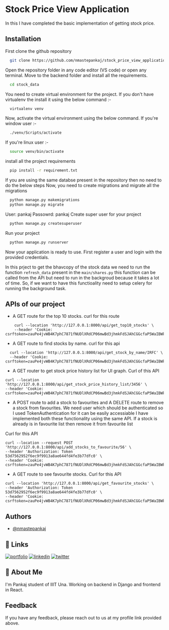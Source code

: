 
# Stock Price View Application

In this I have completed the basic implementation of getting stock price.

## Installation

First clone the github repository

```bash
  git clone https://github.com/nmastepankaj/stock_price_view_application.git
```

Open the repository folder in any code editor (VS code) or open any terminal.
Move to the backend folder and install all the requirements.

```bash
  cd stock_data
```

You need to create virtual environment for the project. If you don't have virtualenv the install it using the below command :-

```bash
  virtualenv venv
```

Now, activate the virtual environment using the below command.
If you're window user :-

```bash
  ./venv/Scripts/activate
```


If you're linux user :-

```bash
  source venv/bin/activate
```


install all the project requirements

```bash
  pip install -r requirement.txt
```

If you are using the same databse present in the repository then no need to do the below steps
Now, you need to create migrations and migrate all the migrations

```bash
  python manage.py makemigrations
  python manage.py migrate
```

User: pankaj 
Passowrd: pankaj
Create super user for your project

```bash
  python manage.py createsuperuser
```

Run your project

```bash
  python manage.py runserver
```

Now your application is ready to use. First register a user and login with the provided credentials.

In this prject to get the bhavcopy of the stock data we need to run the function `refresh_data` present in the `main/shares.py` this function can be called from the APi but need to run in the backgroud because it takes a lot of time. So, if we want to have this functioality need to setup celery for running the background task.


## APIs of our project

- A GET route for the top 10 stocks.
  curl for this route
```curl
    curl --location 'http://127.0.0.1:8000/api/get_top10_stocks' \
    --header 'Cookie: csrftoken=zauPe4jvWB4K7phC7871fNUDlXRdCP06mwBd3jhmkFdSJAhCGGcfaP5WaIBWkqM4'
```

- A GET route to find stocks by name.
  curl for this api
```
  curl --location 'http://127.0.0.1:8000/api/get_stock_by_name/IRFC' \
  --header 'Cookie: csrftoken=zauPe4jvWB4K7phC7871fNUDlXRdCP06mwBd3jhmkFdSJAhCGGcfaP5WaIBWkqM4'
```

- A GET router to get stock price history list for UI graph.
Curl of this API
```
curl --location 'http://127.0.0.1:8000/api/get_stock_price_history_list/3456' \
--header 'Cookie: csrftoken=zauPe4jvWB4K7phC7871fNUDlXRdCP06mwBd3jhmkFdSJAhCGGcfaP5WaIBWkqM4'
```

- A POST route to add a stock to favourites and A DELETE route to remove a stock from favourites.
We need user which should be authenticated so I used TokenAuthentication for it can be easily accessiable
I have implemented both these functionality using the same API. If a stock is already is in favourite list then remove it from favourite list

Curl for this API
```
curl --location --request POST 'http://127.0.0.1:8000/api/add_stocks_to_favourite/56' \
--header 'Authorization: Token 53d7562952f6ec9f9913a8ae644fd4fe3b77dfc0' \
--header 'Cookie: csrftoken=zauPe4jvWB4K7phC7871fNUDlXRdCP06mwBd3jhmkFdSJAhCGGcfaP5WaIBWkqM4'
```

- A GET route to see favourite stocks.
Curl for this API
```
curl --location 'http://127.0.0.1:8000/api/get_favourite_stocks' \
--header 'Authorization: Token 53d7562952f6ec9f9913a8ae644fd4fe3b77dfc0' \
--header 'Cookie: csrftoken=zauPe4jvWB4K7phC7871fNUDlXRdCP06mwBd3jhmkFdSJAhCGGcfaP5WaIBWkqM4'
```


## Authors
- [@nmastepankaj](https://www.github.com/nmastepankaj)


## 🔗 Links
[![portfolio](https://img.shields.io/badge/my_portfolio-000?style=for-the-badge&logo=ko-fi&logoColor=white)](https://nmastepankaj.netlify.app/)
[![linkedin](https://img.shields.io/badge/linkedin-0A66C2?style=for-the-badge&logo=linkedin&logoColor=white)](https://www.linkedin.com/in/nmastepankaj/)
[![twitter](https://img.shields.io/badge/twitter-1DA1F2?style=for-the-badge&logo=twitter&logoColor=white)](https://twitter.com/nmastepankaj)


## 🚀 About Me
I'm Pankaj student of IIIT Una. Working on backend in Django and frontend in React.


## Feedback
If you have any feedback, please reach out to us at my profile link provided above.

